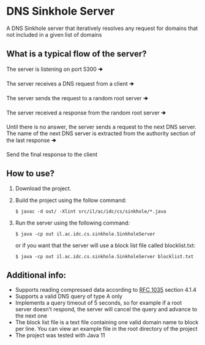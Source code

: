 # DNS Sinkhole Server
A DNS Sinkhole server that iteratively resolves any request for domains that not included in a given list of domains

## What is a typical flow of the server?
The server is listening on port 5300  🠊

The server receives a DNS request from a client  🠊

The server sends the request to a random root server  🠊

The server received a response from the random root server  🠊

Until there is no answer, the server sends a request to the next DNS server. The name of the next DNS server is extracted from the authority section of the last response  🠊

Send the final response to the client

## How to use?
1. Download the project.
2. Build the project using the follow command:

    ```$ javac -d out/ -Xlint src/il/ac/idc/cs/sinkhole/*.java```

3. Run the server using the following command:

    ```$ java -cp out il.ac.idc.cs.sinkhole.SinkholeServer```

    or if you want that the server will use a block list file called blocklist.txt:

    ```$ java -cp out il.ac.idc.cs.sinkhole.SinkholeServer blocklist.txt```

## Additional info:
* Supports reading compressed data according to <a href="https://tools.ietf.org/html/rfc1035">RFC 1035<a> section 4.1.4
* Supports a valid DNS query of type A only
* Implements a query timeout of 5 seconds, so for example if a root server doesn’t respond, the server will cancel the query and advance to the next one
* The block list file is a text file containing one valid domain name to block per line. You can view an example file in the root directory of the project
* The project was tested with Java 11
